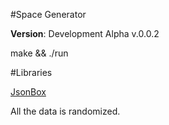 #Space Generator 

**Version**: Development Alpha v.0.0.2

make && ./run

#Libraries

[JsonBox](https://github.com/anhero/JsonBox)

All the data is randomized.

